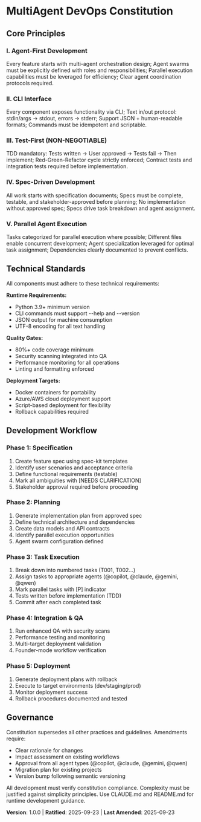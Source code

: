 <!--
SYNC IMPACT REPORT - Constitution v1.0.0
Version change: N/A → 1.0.0 (initial constitution)
Modified principles: All 5 principles added (Agent-First, CLI Interface, Test-First, Spec-Driven, Parallel Agent Execution)
Added sections: Technical Standards, Development Workflow
Removed sections: None
Templates requiring updates:
✅ .specify/templates/plan-template.md - Constitution Check section updated with specific gates
⚠️ .specify/templates/tasks-template.md - Already aligned, no changes needed
⚠️ .specify/templates/spec-template.md - Already aligned, no changes needed
⚠️ .specify/templates/agent-file-template.md - Generic template, no changes needed
Follow-up TODOs: None - all placeholders resolved
-->

# MultiAgent DevOps Constitution

## Core Principles

### I. Agent-First Development
Every feature starts with multi-agent orchestration design; Agent swarms must be explicitly defined with roles and responsibilities; Parallel execution capabilities must be leveraged for efficiency; Clear agent coordination protocols required.

### II. CLI Interface
Every component exposes functionality via CLI; Text in/out protocol: stdin/args → stdout, errors → stderr; Support JSON + human-readable formats; Commands must be idempotent and scriptable.

### III. Test-First (NON-NEGOTIABLE)
TDD mandatory: Tests written → User approved → Tests fail → Then implement; Red-Green-Refactor cycle strictly enforced; Contract tests and integration tests required before implementation.

### IV. Spec-Driven Development
All work starts with specification documents; Specs must be complete, testable, and stakeholder-approved before planning; No implementation without approved spec; Specs drive task breakdown and agent assignment.

### V. Parallel Agent Execution
Tasks categorized for parallel execution where possible; Different files enable concurrent development; Agent specialization leveraged for optimal task assignment; Dependencies clearly documented to prevent conflicts.

## Technical Standards

All components must adhere to these technical requirements:

**Runtime Requirements:**
- Python 3.9+ minimum version
- CLI commands must support --help and --version
- JSON output for machine consumption
- UTF-8 encoding for all text handling

**Quality Gates:**
- 80%+ code coverage minimum
- Security scanning integrated into QA
- Performance monitoring for all operations
- Linting and formatting enforced

**Deployment Targets:**
- Docker containers for portability
- Azure/AWS cloud deployment support
- Script-based deployment for flexibility
- Rollback capabilities required

## Development Workflow

### Phase 1: Specification
1. Create feature spec using spec-kit templates
2. Identify user scenarios and acceptance criteria
3. Define functional requirements (testable)
4. Mark all ambiguities with [NEEDS CLARIFICATION]
5. Stakeholder approval required before proceeding

### Phase 2: Planning
1. Generate implementation plan from approved spec
2. Define technical architecture and dependencies
3. Create data models and API contracts
4. Identify parallel execution opportunities
5. Agent swarm configuration defined

### Phase 3: Task Execution
1. Break down into numbered tasks (T001, T002...)
2. Assign tasks to appropriate agents (@copilot, @claude, @gemini, @qwen)
3. Mark parallel tasks with [P] indicator
4. Tests written before implementation (TDD)
5. Commit after each completed task

### Phase 4: Integration & QA
1. Run enhanced QA with security scans
2. Performance testing and monitoring
3. Multi-target deployment validation
4. Founder-mode workflow verification

### Phase 5: Deployment
1. Generate deployment plans with rollback
2. Execute to target environments (dev/staging/prod)
3. Monitor deployment success
4. Rollback procedures documented and tested

## Governance

Constitution supersedes all other practices and guidelines. Amendments require:
- Clear rationale for changes
- Impact assessment on existing workflows
- Approval from all agent types (@copilot, @claude, @gemini, @qwen)
- Migration plan for existing projects
- Version bump following semantic versioning

All development must verify constitution compliance. Complexity must be justified against simplicity principles. Use CLAUDE.md and README.md for runtime development guidance.

**Version**: 1.0.0 | **Ratified**: 2025-09-23 | **Last Amended**: 2025-09-23